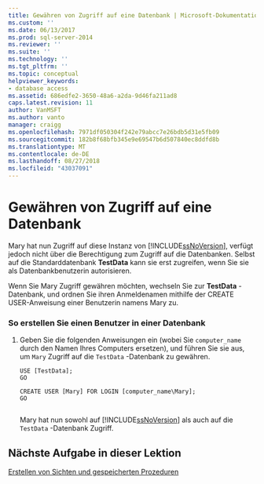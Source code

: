 ```yaml
---
title: Gewähren von Zugriff auf eine Datenbank | Microsoft-Dokumentation
ms.custom: ''
ms.date: 06/13/2017
ms.prod: sql-server-2014
ms.reviewer: ''
ms.suite: ''
ms.technology: ''
ms.tgt_pltfrm: ''
ms.topic: conceptual
helpviewer_keywords:
- database access
ms.assetid: 686edfe2-3650-48a6-a2da-9d46fa211ad8
caps.latest.revision: 11
author: VanMSFT
ms.author: vanto
manager: craigg
ms.openlocfilehash: 7971df050304f242e79abcc7e26bdb5d31e5fb09
ms.sourcegitcommit: 182b8f68bfb345e9e69547b6d507840ec8ddfd8b
ms.translationtype: MT
ms.contentlocale: de-DE
ms.lasthandoff: 08/27/2018
ms.locfileid: "43037091"
---
```

# <a name="granting-access-to-a-database"></a>Gewähren von Zugriff auf eine Datenbank
  Mary hat nun Zugriff auf diese Instanz von [!INCLUDE[ssNoVersion](../includes/ssnoversion-md.md)], verfügt jedoch nicht über die Berechtigung zum Zugriff auf die Datenbanken. Selbst auf die Standarddatenbank **TestData** kann sie erst zugreifen, wenn Sie sie als Datenbankbenutzerin autorisieren.  
  
 Wenn Sie Mary Zugriff gewähren möchten, wechseln Sie zur **TestData** -Datenbank, und ordnen Sie ihren Anmeldenamen mithilfe der CREATE USER-Anweisung einer Benutzerin namens Mary zu.  
  
### <a name="to-create-a-user-in-a-database"></a>So erstellen Sie einen Benutzer in einer Datenbank  
  
1.  Geben Sie die folgenden Anweisungen ein (wobei Sie `computer_name` durch den Namen Ihres Computers ersetzen), und führen Sie sie aus, um `Mary` Zugriff auf die `TestData` -Datenbank zu gewähren.  
  
    ```  
    USE [TestData];  
    GO  
  
    CREATE USER [Mary] FOR LOGIN [computer_name\Mary];  
    GO  
  
    ```  
  
     Mary hat nun sowohl auf [!INCLUDE[ssNoVersion](../includes/ssnoversion-md.md)] als auch auf die `TestData` -Datenbank Zugriff.  
  
## <a name="next-task-in-lesson"></a>Nächste Aufgabe in dieser Lektion  
 [Erstellen von Sichten und gespeicherten Prozeduren](lesson-2-3-creating-views-and-stored-procedures.md)  
  
  
